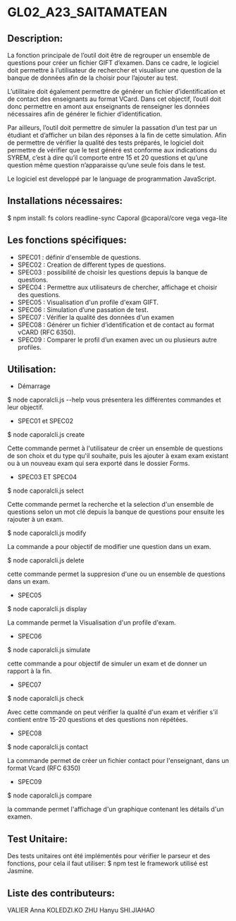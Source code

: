 # GL02_A23_SAITAMATEAN



## Description:

La fonction principale de l’outil doit être de regrouper un ensemble de questions pour créer 
un fichier GIFT d’examen. Dans ce cadre, le logiciel doit permettre à l’utilisateur de rechercher et 
visualiser une question de la banque de données afin de la choisir pour l’ajouter au test.

L’utilitaire doit également permettre de générer un fichier d’identification et de contact des 
enseignants au format VCard. Dans cet objectif, l’outil doit donc permettre en amont aux 
enseignants de renseigner les données nécessaires afin de générer le fichier d’identification.

Par ailleurs, l’outil doit permettre de simuler la passation d’un test par un étudiant et 
d’afficher un bilan des réponses à la fin de cette simulation. Afin de permettre de vérifier la qualité 
des tests préparés, le logiciel doit permettre de vérifier que le test généré est conforme aux 
indications du SYREM, c’est à dire qu’il comporte entre 15 et 20 questions et qu’une question 
même question n’apparaisse qu’une seule fois dans le test.

Le logiciel est developpé par le language de programmation JavaScript.

## Installations nécessaires:

$ npm install:  fs 
                colors 
                readline-sync
                Caporal
                @caporal/core 
                vega
                vega-lite 

## Les fonctions spécifiques:

- SPEC01 : définir d'ensemble de questions.
- SPEC02 : Creation de different types de questions.
- SPEC03 : possibilité de choisir les questions depuis la banque de questions.
- SPEC04 : Permettre aux utilisateurs de chercher, affichage et choisir des questions.
- SPEC05 : Visualisation d'un profile d'exam GIFT.
- SPEC06 : Simulation d’une passation de test.
- SPEC07 : Vérifier la qualité des données d'un examen
- SPEC08 : Générer un fichier d’identification et de contact au format vCARD (RFC 6350).
- SPEC09 : Comparer le profil d’un examen avec un ou plusieurs autre profiles.

## Utilisation:

- Démarrage

$ node caporalcli.js --help vous présentera les différentes commandes et leur objectif.

- SPEC01 et SPEC02

$ node caporalcli.js create 

Cette commande permet à l'utilisateur de créer un ensemble de questions de son choix et du type qu'il souhaite, puis les ajouter à exam exam existant ou à un nouveau exam qui sera exporté dans le dossier Forms.

- SPEC03 ET SPEC04

$ node caporalcli.js select 

Cette commande permet la recherche et la selection d'un ensemble de questions selon un mot clé depuis la banque de questions pour ensuite les rajouter à un exam.

$ node caporalcli.js modify 

La commande a pour objectif de modifier une question dans un exam.

$ node caporalcli.js delete

cette commande permet la suppresion d'une ou un ensemble de questions dans un exam.

- SPEC05

$ node caporalcli.js display 

La commande permet la Visualisation d'un profile d'exam.

- SPEC06

$ node caporalcli.js simulate

cette commande a pour objectif de simuler un exam et de donner un rapport à la fin.

- SPEC07

$ node caporalcli.js check

Avec cette commande on peut vérifier la qualité d'un exam et vérifier s'il contient entre 15-20 questions et des questions non répétées.

- SPEC08

$ node caporalcli.js contact

La commande permet de créer un fichier contact pour l'enseignant, dans un format Vcard (RFC 6350)

- SPEC09

$ node caporalcli.js compare

la commande permet l'affichage d'un graphique contenant les détails d'un examen.

## Test Unitaire:

Des tests unitaires ont été implémentés pour vérifier le parseur et des fonctions, pour cela il faut utiliser: $ npm test le framework utilisé est Jasmine.



## Liste des contributeurs:
VALIER Anna
KOLEDZI.KO
ZHU Hanyu
SHI.JIAHAO

